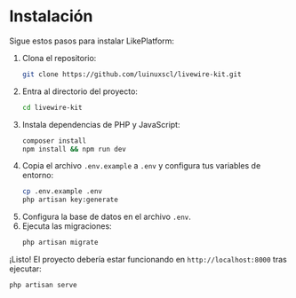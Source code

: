 # Instalación

Sigue estos pasos para instalar LikePlatform:

1. Clona el repositorio:
   ```bash
   git clone https://github.com/luinuxscl/livewire-kit.git
   ```
2. Entra al directorio del proyecto:
   ```bash
   cd livewire-kit
   ```
3. Instala dependencias de PHP y JavaScript:
   ```bash
   composer install
   npm install && npm run dev
   ```
4. Copia el archivo `.env.example` a `.env` y configura tus variables de entorno:
   ```bash
   cp .env.example .env
   php artisan key:generate
   ```
5. Configura la base de datos en el archivo `.env`.
6. Ejecuta las migraciones:
   ```bash
   php artisan migrate
   ```

¡Listo! El proyecto debería estar funcionando en `http://localhost:8000` tras ejecutar:

```bash
php artisan serve
```

